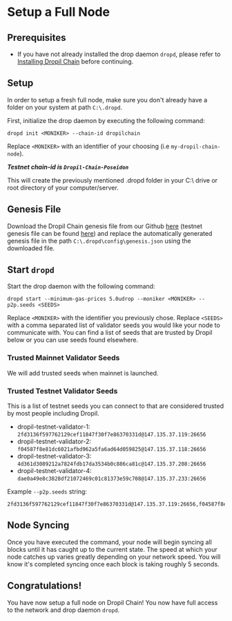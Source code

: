 # Setup a Full Node

## Prerequisites ##

* If you have not already installed the drop daemon `dropd`, please refer to [Installing Dropil Chain](/getting-started/) before continuing.

## Setup ##
In order to setup a fresh full node, make sure you don't already have a folder on your system at path `C:\.dropd`.

First, initialize the drop daemon by executing the following command:

```
dropd init <MONIKER> --chain-id dropilchain
```

Replace `<MONIKER>` with an identifier of your choosing (i.e `my-dropil-chain-node`).

***Testnet chain-id is `Dropil-Chain-Poseidon`***

This will create the previously mentioned .dropd folder in your C:\ drive or root directory of your computer/server.

## Genesis File ##
Download the Dropil Chain genesis file from our Github [here](https://github.com/dropil/dropilchain/blob/master/genesis.json) (testnet genesis file can be found [here](https://github.com/dropil/dropilchain-testnet/blob/master/genesis.json)) and replace the automatically generated genesis file in the path `C:\.dropd\config\genesis.json` using the downloaded file.

## Start `dropd` ##
Start the drop daemon with the following command:

```
dropd start --minimum-gas-prices 5.0udrop --moniker <MONIKER> --p2p.seeds <SEEDS>
```

Replace `<MONIKER>` with the identifier you previously chose. Replace `<SEEDS>` with a comma separated list of validator seeds you would like your node to communicate with. You can find a list of seeds that are trusted by Dropil below or you can use seeds found elsewhere.

### Trusted Mainnet Validator Seeds ###
We will add trusted seeds when mainnet is launched.

### Trusted Testnet Validator Seeds ###
This is a list of testnet seeds you can connect to that are considered trusted by most people including Dropil.

* dropil-testnet-validator-1: `2fd3136f597762129cef11847f30f7e86370331d@147.135.37.119:26656`
* dropil-testnet-validator-2: `f04587f8e81dc6021afbd962a5fa6ad64d059825@147.135.37.118:26656`
* dropil-testnet-validator-3: `4d361d3089212a7824fdb17da3534b0c886ca81c@147.135.37.208:26656`
* dropil-testnet-validator-4: `dae0a49e8c3828df21072469c01c81373e59c708@147.135.37.233:26656`

Example `--p2p.seeds` string:

```
2fd3136f597762129cef11847f30f7e86370331d@147.135.37.119:26656,f04587f8e81dc6021afbd962a5fa6ad64d059825@147.135.37.118:26656,4d361d3089212a7824fdb17da3534b0c886ca81c@147.135.37.208:26656,dae0a49e8c3828df21072469c01c81373e59c708@147.135.37.233:26656
```

## Node Syncing ##
Once you have executed the command, your node will begin syncing all blocks until it has caught up to the current state. The speed at which your node catches up varies greatly depending on your network speed. You will know it's completed syncing once each block is taking roughly 5 seconds.

## Congratulations! ##
You have now setup a full node on Dropil Chain! You now have full access to the network and drop daemon `dropd`.